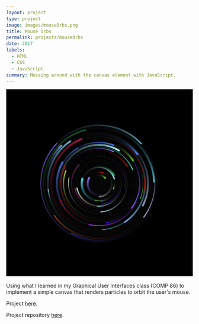 ```yaml
---
layout: project
type: project
image: images/mouseOrbs.png
title: Mouse Orbs
permalink: projects/mouseOrbs
date: 2017
labels:
  - HTML
  - CSS
  - JavaScript
summary: Messing around with the canvas element with JavaScript.
---
```


<div class="ui small rounded images">
  <img class="ui image" src="images/mouseOrbs.png">
</div>

Using what I learned in my Graphical User Interfaces class (COMP 86) to implement a simple canvas that renders particles to orbit the user's mouse.

Project [here](https://will-hodge.github.io/mouseOrbs/).

Project repository [here](https://github.com/will-hodge/mouseOrbs).
